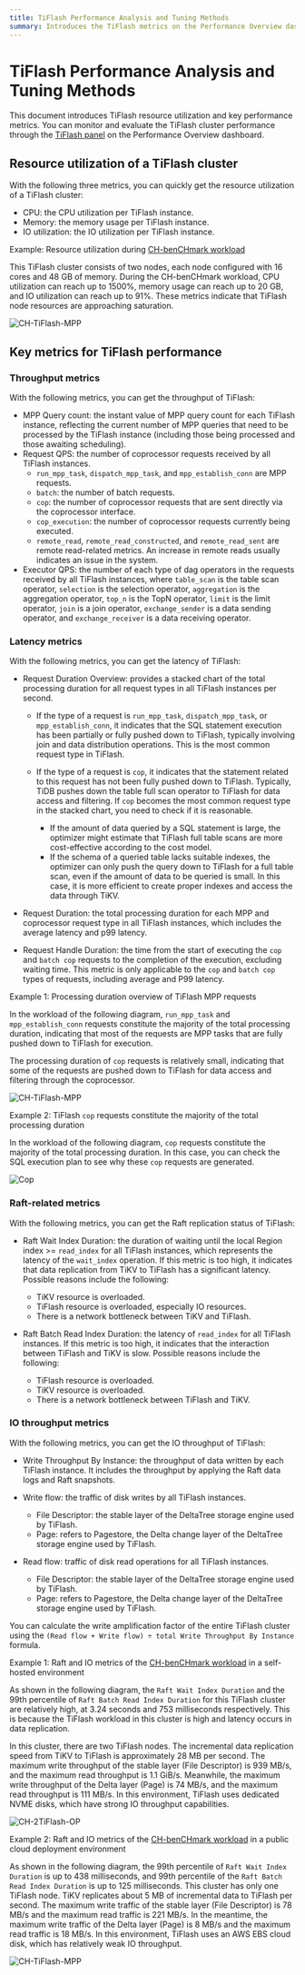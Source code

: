 ```yaml
---
title: TiFlash Performance Analysis and Tuning Methods
summary: Introduces the TiFlash metrics on the Performance Overview dashboard to help you better understand and monitor TiFlash workloads.
---
```


# TiFlash Performance Analysis and Tuning Methods

This document introduces TiFlash resource utilization and key performance metrics. You can monitor and evaluate the TiFlash cluster performance through the [TiFlash panel](/grafana-performance-overview-dashboard.md#tiflash) on the Performance Overview dashboard.

## Resource utilization of a TiFlash cluster

With the following three metrics, you can quickly get the resource utilization of a TiFlash cluster:

- CPU: the CPU utilization per TiFlash instance.
- Memory: the memory usage per TiFlash instance.
- IO utilization: the IO utilization per TiFlash instance.

Example: Resource utilization during [CH-benCHmark workload](/benchmark/benchmark-tidb-using-ch.md)

This TiFlash cluster consists of two nodes, each node configured with 16 cores and 48 GB of memory. During the CH-benCHmark workload, CPU utilization can reach up to 1500%, memory usage can reach up to 20 GB, and IO utilization can reach up to 91%. These metrics indicate that TiFlash node resources are approaching saturation.

![CH-TiFlash-MPP](/media/performance/tiflash/tiflash-resource-usage.png) 

## Key metrics for TiFlash performance

### Throughput metrics

With the following metrics, you can get the throughput of TiFlash:

- MPP Query count: the instant value of MPP query count for each TiFlash instance, reflecting the current number of MPP queries that need to be processed by the TiFlash instance (including those being processed and those awaiting scheduling).
- Request QPS: the number of coprocessor requests received by all TiFlash instances.
    - `run_mpp_task`, `dispatch_mpp_task`, and `mpp_establish_conn` are MPP requests.
    - `batch`: the number of batch requests.
    - `cop`: the number of coprocessor requests that are sent directly via the coprocessor interface.
    - `cop_execution`: the number of coprocessor requests currently being executed.
    - `remote_read`, `remote_read_constructed`, and `remote_read_sent` are remote read-related metrics. An increase in remote reads usually indicates an issue in the system.
- Executor QPS: the number of each type of dag operators in the requests received by all TiFlash instances, where `table_scan` is the table scan operator, `selection` is the selection operator, `aggregation` is the aggregation operator, `top_n` is the TopN operator, `limit` is the limit operator, `join` is a join operator, `exchange_sender` is a data sending operator, and `exchange_receiver` is a data receiving operator.

### Latency metrics

With the following metrics, you can get the latency of TiFlash:

- Request Duration Overview: provides a stacked chart of the total processing duration for all request types in all TiFlash instances per second.

    - If the type of a request is `run_mpp_task`, `dispatch_mpp_task`, or `mpp_establish_conn`, it indicates that the SQL statement execution has been partially or fully pushed down to TiFlash, typically involving join and data distribution operations. This is the most common request type in TiFlash.
    - If the type of a request is `cop`, it indicates that the statement related to this request has not been fully pushed down to TiFlash. Typically, TiDB pushes down the table full scan operator to TiFlash for data access and filtering. If `cop` becomes the most common request type in the stacked chart, you need to check if it is reasonable.

        - If the amount of data queried by a SQL statement is large, the optimizer might estimate that TiFlash full table scans are more cost-effective according to the cost model.
        - If the schema of a queried table lacks suitable indexes, the optimizer can only push the query down to TiFlash for a full table scan, even if the amount of data to be queried is small. In this case, it is more efficient to create proper indexes and access the data through TiKV.

- Request Duration: the total processing duration for each MPP and coprocessor request type in all TiFlash instances, which includes the average latency and p99 latency.
- Request Handle Duration: the time from the start of executing the `cop` and `batch cop` requests to the completion of the execution, excluding waiting time. This metric is only applicable to the `cop` and `batch cop` types of requests, including average and P99 latency.

Example 1: Processing duration overview of TiFlash MPP requests

In the workload of the following diagram, `run_mpp_task` and `mpp_establish_conn` requests constitute the majority of the total processing duration, indicating that most of the requests are MPP tasks that are fully pushed down to TiFlash for execution.

The processing duration of `cop` requests is relatively small, indicating that some of the requests are pushed down to TiFlash for data access and filtering through the coprocessor.

![CH-TiFlash-MPP](/media/performance/tiflash/ch-2tiflash-op.png)

Example 2: TiFlash `cop` requests constitute the majority of the total processing duration

In the workload of the following diagram, `cop` requests constitute the majority of the total processing duration. In this case, you can check the SQL execution plan to see why these `cop` requests are generated.

![Cop](/media/performance/tiflash/tiflash_request_duration_by_type.png)

### Raft-related metrics

With the following metrics, you can get the Raft replication status of TiFlash:

- Raft Wait Index Duration: the duration of waiting until the local Region index >= `read_index` for all TiFlash instances, which represents the latency of the `wait_index` operation. If this metric is too high, it indicates that data replication from TiKV to TiFlash has a significant latency. Possible reasons include the following:

    - TiKV resource is overloaded.
    - TiFlash resource is overloaded, especially IO resources.
    - There is a network bottleneck between TiKV and TiFlash.

- Raft Batch Read Index Duration: the latency of `read_index` for all TiFlash instances. If this metric is too high, it indicates that the interaction between TiFlash and TiKV is slow. Possible reasons include the following:

    - TiFlash resource is overloaded.
    - TiKV resource is overloaded.
    - There is a network bottleneck between TiFlash and TiKV.

### IO throughput metrics

With the following metrics, you can get the IO throughput of TiFlash:

- Write Throughput By Instance: the throughput of data written by each TiFlash instance. It includes the throughput by applying the Raft data logs and Raft snapshots.
- Write flow: the traffic of disk writes by all TiFlash instances.

    - File Descriptor: the stable layer of the DeltaTree storage engine used by TiFlash.
    - Page: refers to Pagestore, the Delta change layer of the DeltaTree storage engine used by TiFlash.

- Read flow: traffic of disk read operations for all TiFlash instances.

    - File Descriptor: the stable layer of the DeltaTree storage engine used by TiFlash.
    - Page: refers to Pagestore, the Delta change layer of the DeltaTree storage engine used by TiFlash.

You can calculate the write amplification factor of the entire TiFlash cluster using the `(Read flow + Write flow) ÷ total Write Throughput By Instance` formula.

Example 1: Raft and IO metrics of the [CH-benCHmark workload](/benchmark/benchmark-tidb-using-ch.md) in a self-hosted environment

As shown in the following diagram, the `Raft Wait Index Duration` and the 99th percentile of `Raft Batch Read Index Duration` for this TiFlash cluster are relatively high, at 3.24 seconds and 753 milliseconds respectively. This is because the TiFlash workload in this cluster is high and latency occurs in data replication.

In this cluster, there are two TiFlash nodes. The incremental data replication speed from TiKV to TiFlash is approximately 28 MB per second. The maximum write throughput of the stable layer (File Descriptor) is 939 MB/s, and the maximum read throughput is 1.1 GiB/s. Meanwhile, the maximum write throughput of the Delta layer (Page) is 74 MB/s, and the maximum read throughput is 111 MB/s. In this environment, TiFlash uses dedicated NVME disks, which have strong IO throughput capabilities.

![CH-2TiFlash-OP](/media/performance/tiflash/ch-2tiflash-raft-io-flow.png)

Example 2: Raft and IO metrics of the [CH-benCHmark workload](/benchmark/benchmark-tidb-using-ch.md) in a public cloud deployment environment

As shown in the following diagram, the 99th percentile of `Raft Wait Index Duration` is up to 438 milliseconds, and 99th percentile of the `Raft Batch Read Index Duration` is up to 125 milliseconds. This cluster has only one TiFlash node. TiKV replicates about 5 MB of incremental data to TiFlash per second. The maximum write traffic of the stable layer (File Descriptor) is 78 MB/s and the maximum read traffic is 221 MB/s. In the meantime, the maximum write traffic of the Delta layer (Page) is 8 MB/s and the maximum read traffic is 18 MB/s. In this environment, TiFlash uses an AWS EBS cloud disk, which has relatively weak IO throughput.

![CH-TiFlash-MPP](/media/performance/tiflash/ch-1tiflash-raft-io-flow-cloud.png)